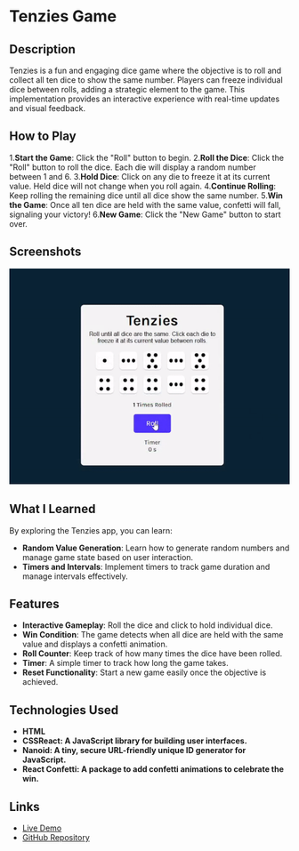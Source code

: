 # Tenzies Game

## Description

Tenzies is a fun and engaging dice game where the objective is to roll and collect all ten dice to show the same number. Players can freeze individual dice between rolls, adding a strategic element to the game.  This implementation provides an interactive experience with real-time updates and visual feedback.

## How to Play

1.**Start the Game**: Click the "Roll" button to begin.
2.**Roll the Dice**: Click the "Roll" button to roll the dice. Each die will display a random number between 1 and 6.
3.**Hold Dice**: Click on any die to freeze it at its current value. Held dice will not change when you roll again.
4.**Continue Rolling**: Keep rolling the remaining dice until all dice show the same number.
5.**Win the Game**: Once all ten dice are held with the same value, confetti will fall, signaling your victory!
6.**New Game**: Click the "New Game" button to start over.

## Screenshots

![](./public/screenshot.gif)

## What I Learned

By exploring the Tenzies app, you can learn:

- **Random Value Generation**: Learn how to generate random numbers and manage game state based on user interaction.
- **Timers and Intervals**: Implement timers to track game duration and manage intervals effectively.

## Features

- **Interactive Gameplay**: Roll the dice and click to hold individual dice.
- **Win Condition**: The game detects when all dice are held with the same value and displays a confetti animation.
- **Roll Counter**: Keep track of how many times the dice have been rolled.
- **Timer**: A simple timer to track how long the game takes.
- **Reset Functionality**: Start a new game easily once the objective is achieved.

## Technologies Used

* **HTML**
* **CSSReact: A JavaScript library for building user interfaces.**
* ****Nanoid**: A tiny, secure URL-friendly unique ID generator for JavaScript.**
* ****React Confetti**: A package to add confetti animations to celebrate the win.**

## Links

- [Live Demo]()
- [GitHub Repository]()
